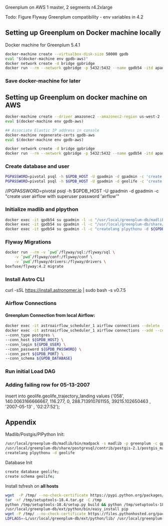 Greenplum on AWS
1 master, 2 segments
r4.2xlarge

Todo:
Figure Flyway Greenplum compatibility
    - env variables in 4.2
 
## Setting up Greenplum on Docker machine locally

Docker machine for Greenplum 5.4.1
```bash
docker-machine create --virtualbox-disk-size 50000 gpdb
eval "$(docker-machine env gpdb-aws)"
docker network create -d bridge gpbridge
docker run --rm --network gpbridge -p 5432:5432 --name gpdb54 -itd apadhye/gpdb-singlenode:5.4.1-ds
```

### Save docker-machine for later


## Setting up Greenplum on docker machine on AWS
```bash
docker-machine create --driver amazonec2 --amazonec2-region us-west-2 --amazonec2-open-port 5432 --amazonec2-instance-type "r4.xlarge" --amazonec2-root-size "50" gpdb-aws
eval $(docker-machine env gpdb-aws)

## Associate Elastic IP address in console
docker-machine regenerate-certs gpdb-aws
eval $(docker-machine env gpdb-aws)

docker network create -d bridge gpbridge
docker run --rm --network gpbridge -p 5432:5432 --name gpdb54 -itd apadhye/gpdb-singlenode:5.4.1-ds
```

### Create database and user
```bash
PGPASSWORD=pivotal psql -h $GPDB_HOST -U gpadmin -d gpadmin -c 'create database geolife'
PGPASSWORD=pivotal psql -h $GPDB_HOST -U gpadmin -d geolife -c 'create schema geolife'
```


//PGPASSWORD=pivotal psql -h $GPDB_HOST -U gpadmin -d gpadmin -c "create user airflow with superuser password 'airflow'"

### Initialize madlib and plpython
```bash
docker exec -it gpdb54 su gpadmin -l -c "/usr/local/greenplum-db/madlib/bin/madpack -s madlib -p greenplum -c gpadmin@$localhost:5432/${GPDB_DATABASE} install"
docker exec -it gpdb54 su gpadmin -l -c "/usr/local/greenplum-db/share/postgresql/contrib/postgis-2.1/postgis_manager.sh ${GPDB_DATABASE} install"
docker exec -it gpdb54 su gpadmin -l -c "createlang plpythonu -d ${GPDB_DATABASE}"
```


### Flyway Migrations
```bash
docker run --rm -v `pwd`/flyway/sql:/flyway/sql \
    -v `pwd`/flyway/conf:/flyway/conf \
    -v `pwd`/flyway/drivers:/flyway/drivers \
boxfuse/flyway:4.2 migrate
```


### Install Astro CLI
curl -sSL https://install.astronomer.io | sudo bash -s v0.7.5

### Airflow Connections
#### Greenplum Connection from local Airflow:
```bash
docker exec -it astroairflow_scheduler_1 airflow connections --delete --conn_id gpdb
docker exec -it astroairflow_scheduler_1 airflow connections --add --conn_id gpdb \
--conn_type postgres \
--conn_host ${GPDB_HOST} \
--conn_login ${GPDB_USER} \
--conn_password ${GPDB_PASSWORD} \
--conn_port ${GPDB_PORT} \
--conn_schema ${GPDB_DATABASE}
```

### Run initial Load DAG


### Adding failing row for 05-13-2007
insert into geolife.geolife_trajectory_landing values ('058', 140.0063166666667, 116.277, 0, 288.713910761155, 39215.102650463 , '2007-05-13' , '02:27:52');


## Appendix
Madlib/Postgis/PlPython Init:
```bash
/usr/local/greenplum-db/madlib/bin/madpack -s madlib -p greenplum -c gpadmin@mdw:6432/geolife install
/usr/local/greenplum-db/share/postgresql/contrib/postgis-2.1/postgis_manager.sh geolife install
createlang plpythonu -d geolife
```


Database Init
```bash
create database geolife;
create schema geolife;
```


 Install tsfresh on **all hosts**
```bash
wget  -P /tmp/ --no-check-certificate https://pypi.python.org/packages/source/s/setuptools/setuptools-18.4.tar.gz
tar -xf /tmp/setuptools-18.4.tar.gz -C /tmp
python /tmp/setuptools-18.4/setup.py build && python /tmp/setuptools-18.4/setup.py install
/usr/local/greenplum-db/ext/python/bin/easy_install pip
wget -P /tmp/ --no-check-certificate https://files.pythonhosted.org/packages/14/8e/d0b2d72d5c858f763fdec5f7869f9375dbd267a16cff59284f8e1dcde3d0/tsfresh-0.11.0-py2.py3-none-any.whl
LDFLAGS=-L/usr/local/greenplum-db/ext/python/lib/ /usr/local/greenplum-db/ext/python/bin/pip install /tmp/tsfresh-0.11.0-py2.py3-none-any.whl
```
